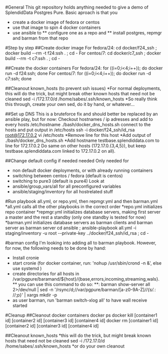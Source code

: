 #General
This git repository holds anything needed to give a demo of SplendidData Postgres Pure.
Basic aproach is that you
* create a docker image of fedora or centos
* use that image to spin 4 docker containers
* use ansible to 
** configure one as a repo and 
** install postgres, repmgr and barman from that repo

#Step by step
##Create docker image
For fedora/24:
  cd docker/f24_ssh ; docker build --rm -t f24:ssh . ; cd -
For centos/7:
  cd docker/c7_ssh ; docker build --rm -t c7:ssh . ; cd -

##Create the docker containers
For fedora/24:
  for ((i=0;i<4;i++)); do docker run -d f24:ssh; done
For centos/7:
  for ((i=0;i<4;i++)); do docker run -d c7:ssh; done

##Cleanout known_hosts (to prevent ssh issues)
*For normal deployments, this will do the trick, but might break other known hosts that need not be cleaned
sed -i /172.17.0/d /home/sabes/.ssh/known_hosts
*So really think this through, create your own sed, do it by hand, or whatever...

##Set up DNS
This is a bruteforce fix and should better be replaced by an ansible play, but for now:
Checkout hostnames / ip adresses and add to every hosts /etc/hostname
./bash/docker_dns_hosts.sh
connect to the hosts and put output in /etc/hosts
ssh -i docker/f24_ssh/id_rsa root@172.17.0.2
  vi /etc/hosts
    *Remove line for this host
    *Add output of ./bash/docker_dns_hosts.sh
    *Add hostname testbase.splendiddata.com to line for 172.17.0.2
Do same on other hosts (172.17.0.{3,4,5}), but keep testbase.splendiddata.com linked to 172.17.0.2 on all).

##Change default config if needed needed
Only needed for 
* non default docker deployments, or with already running containers
* switching between centos / fedora (default is centos)
* switching to pure3 (default is pure4)
Look at 
* ansible/group_vars/all for all preconfigured variables
* ansible/staging/inventory for all hostrelated stuff

#Run playbook all.yml, or repo.yml, then repmgr.yml and then barman.yml
*all.yml calls all the other playbooks in the correct order
*repo.yml initializes repo container
*repmgr.yml initializes database servers, making first server a master and the rest a standby (only one standby is tested for now)
*barman.yml initializes database servers as barman clients and barman server as barman server
cd ansible ; ansible-playbook all.yml -i staging/inventory -u root --private-key ../docker/f24_ssh/id_rsa ; cd -

#barman config
I'm looking into adding all to barman playbook. However, for now, the following needs to be done by hand:
* Install cronie
* start cronie (for docker container, run: 'nohup /usr/sbin/crond -n  &', else use systemd )
* create directories for all hosts in /var/pgpure/baramand/${host}/{base,errors,incoming,streaming,wals}.
** you can use this command to do so:
**: barman show-server all 2>/dev/null | sed -n '/rsync/d;/\/var\/pgpure\/barman\/[a-z0-9A-Z]*\//{s/.*: //;p}' | xargs mkdir -p
* as user barman, run 'barman switch-xlog all' to have wall receive started

#Cleanup
##Cleanout docker containers
docker ps
docker kill [container1 id] [container2 id] [container3 id] [container4 id]
docker rm [container1 id] [container2 id] [container3 id] [container4 id]

##Cleanout known_hosts
*this will do the trick, but might break known hosts that need not be cleaned
sed -i /172.17.0/d /home/sabes/.ssh/known_hosts
*or do your own cleanout
